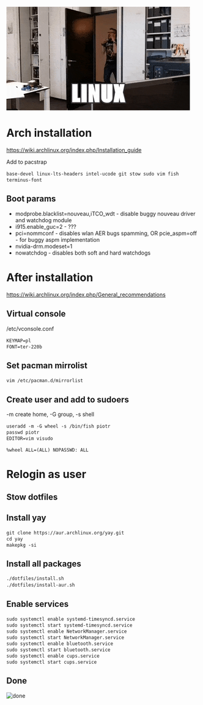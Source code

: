 ![Linux](__docs/img/linux.gif)

# Arch installation
https://wiki.archlinux.org/index.php/Installation_guide

Add to pacstrap
```
base-devel linux-lts-headers intel-ucode git stow sudo vim fish terminus-font
```

## Boot params
- modprobe.blacklist=nouveau,iTCO_wdt - disable buggy nouveau driver and watchdog module
- i915.enable_guc=2 - ???
- pci=nommconf - disables wlan AER bugs spamming, OR pcie_aspm=off - for buggy aspm implementation
- nvidia-drm.modeset=1
- nowatchdog - disables both soft and hard watchdogs



# After installation
https://wiki.archlinux.org/index.php/General_recommendations

## Virtual console
/etc/vconsole.conf
```
KEYMAP=pl
FONT=ter-220b
```

## Set pacman mirrolist
`vim /etc/pacman.d/mirrorlist`

## Create user and add to sudoers
-m create home, -G group, -s shell
```
useradd -m -G wheel -s /bin/fish piotr
passwd piotr
EDITOR=vim visudo
```

```
%wheel ALL=(ALL) NOPASSWD: ALL
```



# Relogin as user

## Stow dotfiles

## Install yay
```
git clone https://aur.archlinux.org/yay.git
cd yay
makepkg -si
```

## Install all packages

```sh
./dotfiles/install.sh
./dotfiles/install-aur.sh
```

## Enable services

```
sudo systemctl enable systemd-timesyncd.service
sudo systemctl start systemd-timesyncd.service
sudo systemctl enable NetworkManager.service
sudo systemctl start NetworkManager.service
sudo systemctl enable bluetooth.service
sudo systemctl start bluetooth.service
sudo systemctl enable cups.service
sudo systemctl start cups.service
```

## Done
![done](_docs/img/monkey.gif)

